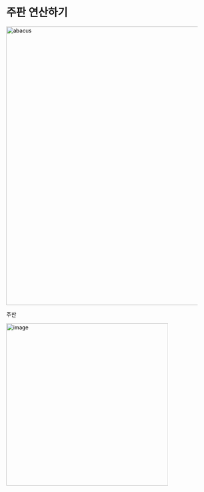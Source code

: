 # 주판 연산하기

<img width="731" alt="abacus" src="https://github.com/hyeonjun07/game/assets/107782350/eb8d9ec9-9cf6-4991-9963-8a61a3a8706e">


주판 

<img width="426" alt="image" src="https://github.com/hyeonjun07/game/assets/107782350/465cfa8a-0851-4399-867c-790ccf076881">
